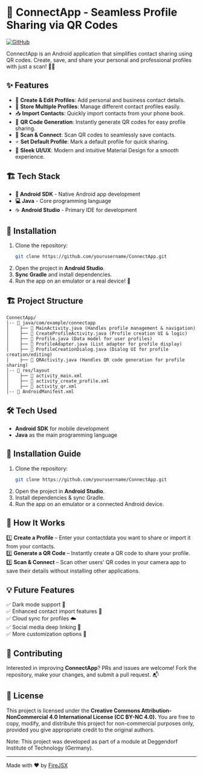 # 🚀 ConnectApp - Seamless Profile Sharing via QR Codes

[![GitHub](https://img.shields.io/badge/GitHub-ConnectApp-blue?style=flat&logo=github)](https://github.com/firejsx/ConnectApp)

ConnectApp is an Android application that simplifies contact sharing using QR codes. Create, save, and share your personal and professional profiles with just a scan! 📱🔗

## ✨ Features
- 📇 **Create & Edit Profiles**: Add personal and business contact details.
- 📜 **Store Multiple Profiles**: Manage different contact profiles easily.
- 📥 **Import Contacts**: Quickly import contacts from your phone book.
- 📸 **QR Code Generation**: Instantly generate QR codes for easy profile sharing.
- 📡 **Scan & Connect**: Scan QR codes to seamlessly save contacts.
- ⭐ **Set Default Profile**: Mark a default profile for quick sharing.
- 🎨 **Sleek UI/UX**: Modern and intuitive Material Design for a smooth experience.

## 🏗️ Tech Stack
- **📱 Android SDK** - Native Android app development
- **💻 Java** - Core programming language
- ☕ **Android Studio** - Primary IDE for development

## 📌 Installation
1. Clone the repository:  
   ```bash
   git clone https://github.com/yourusername/ConnectApp.git
   ```
2. Open the project in **Android Studio**.
3. **Sync Gradle** and install dependencies.
4. Run the app on an emulator or a real device! 🚀

## 🏗️ Project Structure
```
ConnectApp/
│-- 📁 java/com/example/connectapp
│    ├── 📄 MainActivity.java (Handles profile management & navigation)
│    ├── 📄 CreateProfileActivity.java (Profile creation UI & logic)
│    ├── 📄 Profile.java (Data model for user profiles)
│    ├── 📄 ProfileAdapter.java (List adapter for profile display)
│    ├── 📄 ProfileCreationDialog.java (Dialog UI for profile creation/editing)
│    ├── 📄 QRActivity.java (Handles QR code generation for profile sharing)
│-- 📁 res/layout
│    ├── 📄 activity_main.xml
│    ├── 📄 activity_create_profile.xml
│    ├── 📄 activity_qr.xml
│-- 📄 AndroidManifest.xml
```

## 🛠️ Tech Used
- **Android SDK** for mobile development
- **Java** as the main programming language

## 🚀 Installation Guide
1. Clone the repository:
   ```bash
   git clone https://github.com/yourusername/ConnectApp.git
   ```
2. Open the project in **Android Studio**.
3. Install dependencies & sync Gradle.
4. Run the app on an emulator or a connected Android device.

## 🚀 How It Works
1️⃣ **Create a Profile** – Enter your contactdata you want to share or import it from your contacts.  
2️⃣ **Generate a QR Code** – Instantly create a QR code to share your profile.  
3️⃣ **Scan & Connect** – Scan other users' QR codes in your camera app to save their details without installing other applications.  

## 💡 Future Features
✅ Dark mode support 🌙  
✅ Enhanced contact import features 📲  
✅ Cloud sync for profiles ☁️  
✅ Social media deep linking 🔗  
✅ More customization options 🎨

## 🤝 Contributing
Interested in improving **ConnectApp**? PRs and issues are welcome! Fork the repository, make your changes, and submit a pull request. 📬

## 📜 License
This project is licensed under the **Creative Commons Attribution-NonCommercial 4.0 International License (CC BY-NC 4.0).**
You are free to copy, modify, and distribute this project for non-commercial purposes only, provided you give appropriate credit to the original authors.

Note: This project was developed as part of a module at Deggendorf Institute of Technology (Germany).

---
Made with ❤️ by [FireJSX](https://github.com/firejsx)

```

